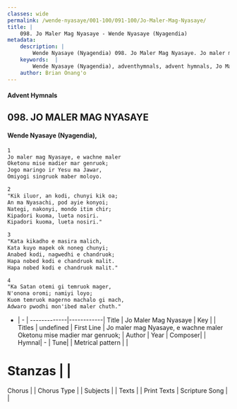 ```yaml
---
classes: wide
permalink: /wende-nyasaye/001-100/091-100/Jo-Maler-Mag-Nyasaye/
title: |
    098. Jo Maler Mag Nyasaye - Wende Nyasaye (Nyagendia)
metadata:
    description: |
        Wende Nyasaye (Nyagendia) 098. Jo Maler Mag Nyasaye. Jo maler mag Nyasaye, e wachne maler Oketonu mise madier mar genruok; Jogo maringo ir Yesu ma Jawar, Omiyogi singruok maber moloyo.  
    keywords:  |
        Wende Nyasaye (Nyagendia), adventhymnals, advent hymnals, Jo Maler Mag Nyasaye, Jo maler mag Nyasaye, e wachne maler Oketonu mise madier mar genruok;. 
    author: Brian Onang'o
---
```


#### Advent Hymnals
## 098. JO MALER MAG NYASAYE
####  Wende Nyasaye (Nyagendia),

```txt
1
Jo maler mag Nyasaye, e wachne maler
Oketonu mise madier mar genruok;
Jogo maringo ir Yesu ma Jawar,
Omiyogi singruok maber moloyo.

2
"Kik iluor, an kodi, chunyi kik oa;
An ma Nyasachi, pod ayie konyoi;
Nategi, nakonyi, mondo itim chir;
Kipadori kuoma, lueta nosiri.
Kipadori kuoma, lueta nosiri."

3
"Kata kikadho e masira malich,
Kata kuyo mapek ok noneg chunyi;
Anabed kodi, nagwedhi e chandruok;
Hapa nobed kodi e chandruok malit.
Hapa nobed kodi e chandruok malit."

4
"Ka Satan otemi gi temruok mager,
N'onona oromi; namiyi loyo;
Kuom temruok magerno machalo gi mach,
Adwaro pwodhi mon'ibed maler chuth."


```

- |   -  |
-------------|------------|
Title | Jo Maler Mag Nyasaye |
Key |  |
Titles | undefined |
First Line | Jo maler mag Nyasaye, e wachne maler Oketonu mise madier mar genruok; |
Author | 
Year | 
Composer| |
Hymnal|  - |
Tune|  |
Metrical pattern | |
# Stanzas |  |
Chorus |  |
Chorus Type |  |
Subjects | |
Texts |  |
Print Texts | 
Scripture Song |  |
    
